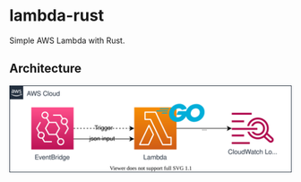 # lambda-rust

Simple AWS Lambda with Rust.

## Architecture

![architecture](img/architecture.drawio.svg)
